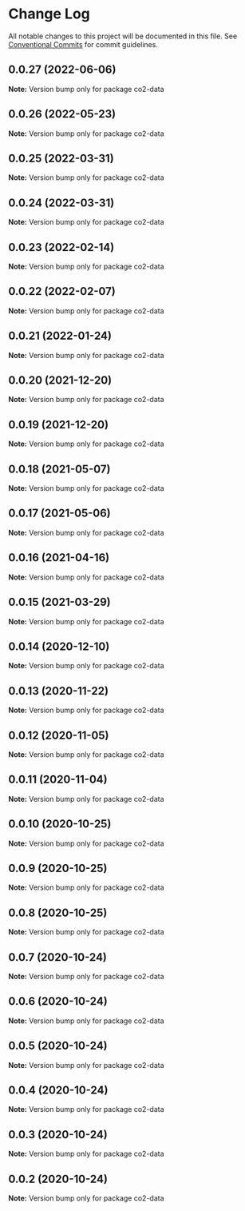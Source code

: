 # Change Log

All notable changes to this project will be documented in this file.
See [Conventional Commits](https://conventionalcommits.org) for commit guidelines.

## 0.0.27 (2022-06-06)

**Note:** Version bump only for package co2-data





## 0.0.26 (2022-05-23)

**Note:** Version bump only for package co2-data





## 0.0.25 (2022-03-31)

**Note:** Version bump only for package co2-data





## 0.0.24 (2022-03-31)

**Note:** Version bump only for package co2-data





## 0.0.23 (2022-02-14)

**Note:** Version bump only for package co2-data





## 0.0.22 (2022-02-07)

**Note:** Version bump only for package co2-data





## 0.0.21 (2022-01-24)

**Note:** Version bump only for package co2-data





## 0.0.20 (2021-12-20)

**Note:** Version bump only for package co2-data





## 0.0.19 (2021-12-20)

**Note:** Version bump only for package co2-data





## 0.0.18 (2021-05-07)

**Note:** Version bump only for package co2-data





## 0.0.17 (2021-05-06)

**Note:** Version bump only for package co2-data





## 0.0.16 (2021-04-16)

**Note:** Version bump only for package co2-data





## 0.0.15 (2021-03-29)

**Note:** Version bump only for package co2-data





## 0.0.14 (2020-12-10)

**Note:** Version bump only for package co2-data





## 0.0.13 (2020-11-22)

**Note:** Version bump only for package co2-data





## 0.0.12 (2020-11-05)

**Note:** Version bump only for package co2-data





## 0.0.11 (2020-11-04)

**Note:** Version bump only for package co2-data





## 0.0.10 (2020-10-25)

**Note:** Version bump only for package co2-data





## 0.0.9 (2020-10-25)

**Note:** Version bump only for package co2-data





## 0.0.8 (2020-10-25)

**Note:** Version bump only for package co2-data





## 0.0.7 (2020-10-24)

**Note:** Version bump only for package co2-data





## 0.0.6 (2020-10-24)

**Note:** Version bump only for package co2-data





## 0.0.5 (2020-10-24)

**Note:** Version bump only for package co2-data





## 0.0.4 (2020-10-24)

**Note:** Version bump only for package co2-data





## 0.0.3 (2020-10-24)

**Note:** Version bump only for package co2-data





## 0.0.2 (2020-10-24)

**Note:** Version bump only for package co2-data
